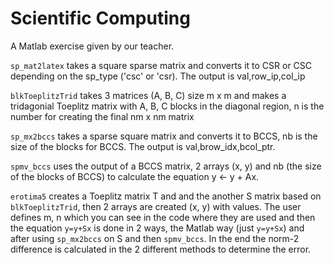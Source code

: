 # Scientific Computing

A Matlab exercise given by our teacher.

`sp_mat2latex` takes a square sparse matrix and converts it to CSR or CSC depending on the sp_type ('csc' or 'csr). The output is val,row_ip,col_ip

`blkToeplitzTrid` takes 3 matrices (A, B, C) size m x m and makes a tridagonial Toeplitz matrix with A, B, C blocks in the diagonal region, n is the number for creating the final nm x nm matrix

`sp_mx2bccs` takes a sparse square matrix and converts it to BCCS, nb is the size of the blocks for BCCS. The output is val,brow_idx,bcol_ptr.

`spmv_bccs` uses the output of a BCCS matrix, 2 arrays (x, y) and nb (the size of the blocks of BCCS) to calculate the equation y <- y + Ax.

`erotima5` creates a Toeplitz matrix T and and the another S matrix based on `blkToeplitzTrid`, then 2 arrays are created (x, y) with values. The user defines m, n which you can see in the code where they are used and then the equation `y=y+Sx` is done in 2 ways, the Matlab way (just `y=y+Sx`) and after using `sp_mx2bccs` on S and then `spmv_bccs`. In the end the norm-2 difference is calculated in the 2 different methods to determine the error.
